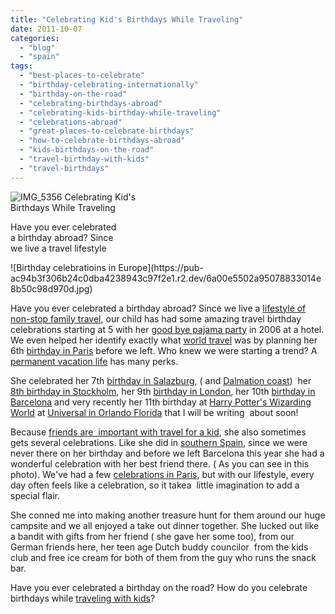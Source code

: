 ```yaml
---
title: "Celebrating Kid's Birthdays While Traveling"
date: 2011-10-07
categories: 
  - "blog"
  - "spain"
tags: 
  - "best-places-to-celebrate"
  - "birthday-celebrating-internationally"
  - "birthday-on-the-road"
  - "celebrating-birthdays-abroad"
  - "celebrating-kids-birthday-while-traveling"
  - "celebrations-abroad"
  - "great-places-to-celebrate-birthdays"
  - "how-to-celebrate-birthdays-abroad"
  - "kids-birthdays-on-the-road"
  - "travel-birthday-with-kids"
  - "travel-birthdays"
---
```


![IMG_5356](https://pub-ac94b3f306b24c0dba4238943c97f2e1.r2.dev/6a00e5502a9507883301543530867e970c.jpg) Celebrating Kid's  
Birthdays While Traveling  
  
Have you ever celebrated  
a birthday abroad? Since  
we live a travel lifestyle  

<!--more--> ![Birthday celebratioins in Europe](https://pub-ac94b3f306b24c0dba4238943c97f2e1.r2.dev/6a00e5502a95078833014e8b50c98d970d.jpg)  
  
Have you ever celebrated a birthday abroad? Since we live a [lifestyle of non-stop family travel](http://soultravelers3new.local/2011/07/what-our-nomadic-travel-lifestyle-looks-like-family-fun.html "lifestyle of non-stop family travel"), our child has had some amazing travel birthday celebrations starting at 5 with her [good bye pajama party](http://soultravelers3new.local/2006/08/suite-bon-voyag.html "good bye pajama party") in 2006 at a hotel. We even helped her identify exactly what [world travel](http://soultravelers3new.local/2010/04/around-the-world-family-travel-soultravelers3-digital-nomad-global-international-family-travel.html "world travel") was by planning her 6th [birthday in Paris](http://soultravelers3new.local/2006/09/mozarts-6th-at.html "birthday in paris") before we left. Who knew we were starting a trend? A [permanent vacation life](http://soultravelers3new.local/2010/06/early-retirement-perpetual-travel-radical-early-retirement-with-kids-rtw-family-travel-multiyear.html "permanent vacation") has many perks.  
  
She celebrated her 7th [birthday in Salazburg](http://soultravelers3new.local/2007/10/super-7-salzbur.html "birthday in salzburg"), ( and [Dalmation coast](http://soultravelers3new.local/2007/09/dalmatia-coast.html "dalmation coast"))  her [8th birthday in Stockholm](http://soultravelers3new.local/2009/05/family-travel-photo-sweden-reindeer-meat-in-kota-traditional-sami-lapland.html "8th birthday in stockholm"), her 9th [birthday in London](http://soultravelers3new.local/2009/10/family-travel-photo-england-knight-tapestry-high-tea.html "birthday in london"), her 10th [birthday in Barcelona](http://soultravelers3new.local/2011/01/how-to-make-paella-in-spain-the-valencia-way-recipe-for-travel-foodie-lovers-of-traditional-food.html "birthday in barcelona") and very recently her 11th birthday at [Harry Potter's Wizarding World](http://www.universalorlando.com/harrypotter/ "harry potter's wizarding world") at [Universal in Orlando Florida](http://www.universalorlando.com/home/home.aspx "Universal orlando") that I will be writing  about soon!  
  
Because [friends are  important with travel for a kid](http://soultravelers3new.local/2011/02/kids-friends-travel-on-the-ultimate-family-adventure.html#more "friends important for travel kid"), she also sometimes gets several celebrations. Like she did in [southern Spain](http://soultravelers3new.local/2009/06/-6-month-european-family-road-trip-09.html "southern spain road trip"), since we were never there on her birthday and before we left Barcelona this year she had a wonderful celebration with her best friend there. ( As you can see in this photo). We've had a few [celebrations in Paris](http://soultravelers3new.local/2010/10/celebrating-in-paris-eiffel-tower-family-travel-adventures-abroad-birthdays-weddings-and-anniversari.html "celebrations in paris"), but with our lifestyle, every day often feels like a celebration, so it takea  little imagination to add a special flair.  
  
She conned me into making another treasure hunt for them around our huge campsite and we all enjoyed a take out dinner together. She lucked out like a bandit with gifts from her friend ( she gave her some too), from our German friends here, her teen age Dutch buddy councilor  from the kids club and free ice cream for both of them from the guy who runs the snack bar.

Have you ever celebrated a birthday on the road? How do you celebrate birthdays while [traveling with kids](http://soultravelers3new.local/2010/05/globe-trotting-location-independent-kids-friends-perpetual-travelers-tck-long-term-family-travel-.html "traveling with kids")?
